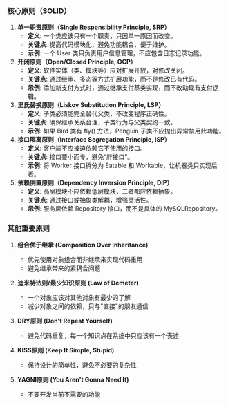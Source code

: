 
### 核心原则（SOLID）

1. **单一职责原则（Single Responsibility Principle, SRP）**
    - **定义**: 一个类应该只有一个职责，只因单一原因而改变。
    - **关键点**: 提高代码模块化，避免功能耦合，便于维护。
    - **示例**: 一个 User 类只负责用户信息管理，不应包含日志记录功能。
2. **开闭原则（Open/Closed Principle, OCP）**
    - **定义**: 软件实体（类、模块等）应对扩展开放，对修改关闭。
    - **关键点**: 通过继承、多态等方式扩展功能，而不是修改已有代码。
    - **示例**: 添加新支付方式时，通过继承支付基类实现，而不改动现有支付逻辑。
3. **里氏替换原则（Liskov Substitution Principle, LSP）**
    - **定义**: 子类必须能完全替代父类，不改变程序正确性。
    - **关键点**: 确保继承关系合理，子类行为与父类契约一致。
    - **示例**: 如果 Bird 类有 fly() 方法，Penguin 子类不应抛出异常禁用此功能。
4. **接口隔离原则（Interface Segregation Principle, ISP）**
    - **定义**: 客户端不应被迫依赖它不使用的接口。
    - **关键点**: 接口要小而专，避免“胖接口”。
    - **示例**: 将 Worker 接口拆分为 Eatable 和 Workable，让机器类只实现后者。
5. **依赖倒置原则（Dependency Inversion Principle, DIP）**
    - **定义**: 高层模块不应依赖低层模块，二者都应依赖抽象。
    - **关键点**: 通过接口或抽象类解耦，增强灵活性。
    - **示例**: 服务层依赖 Repository 接口，而不是具体的 MySQLRepository。
### 其他重要原则

1. **组合优于继承 (Composition Over Inheritance)**
    
    - 优先使用对象组合而非继承来实现代码重用
    - 避免继承带来的紧耦合问题
7. **迪米特法则/最少知识原则 (Law of Demeter)**
    
    - 一个对象应该对其他对象有最少的了解
    - 减少对象之间的依赖，只与"直接"的朋友通信
8. **DRY原则 (Don't Repeat Yourself)**
    
    - 避免代码重复，每一个知识点在系统中只应该有一个表述
9. **KISS原则 (Keep It Simple, Stupid)**
    
    - 保持设计的简单性，避免不必要的复杂性
10. **YAGNI原则 (You Aren't Gonna Need It)**
    
    - 不要开发当前不需要的功能